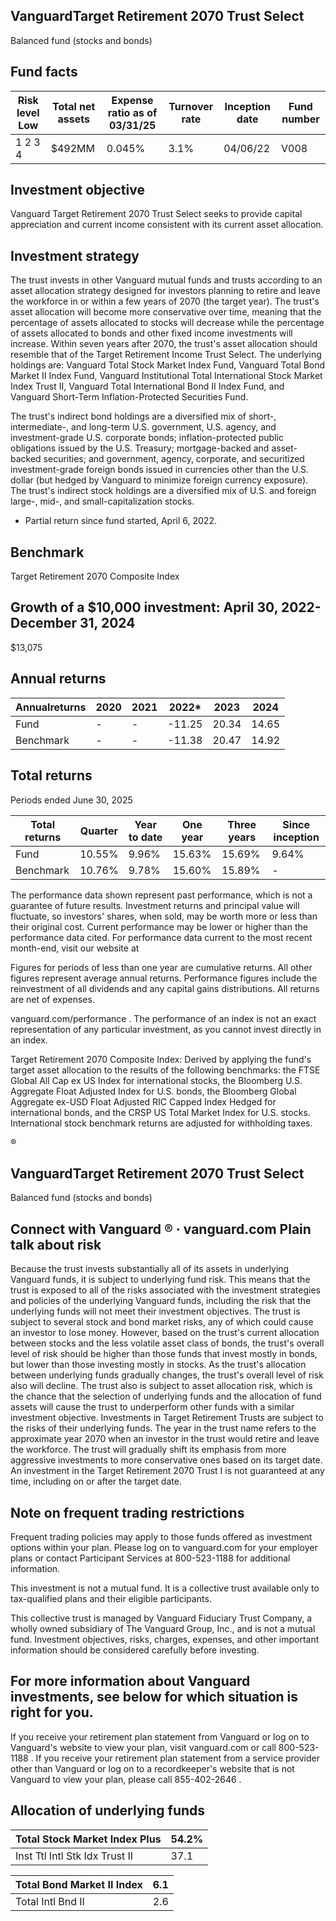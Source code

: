 ## VanguardTarget Retirement 2070 Trust Select

Balanced fund (stocks and bonds)

## Fund facts

| Risk level Low   | Total net assets   | Expense ratio as of 03/31/25   | Turnover rate   | Inception date   | Fund number   |
|------------------|--------------------|--------------------------------|-----------------|------------------|---------------|
| 1 2 3 4          | $492MM             | 0.045%                         | 3.1%            | 04/06/22         | V008          |

## Investment objective

Vanguard Target Retirement 2070 Trust Select seeks to provide capital appreciation and current income consistent with its current asset allocation.

## Investment strategy

The trust invests in other Vanguard mutual funds and trusts according to an asset allocation strategy designed for investors planning to retire and leave the workforce in or within a few years of 2070 (the target year). The trust's asset allocation will become more conservative over time, meaning that the percentage of assets allocated to stocks will decrease while the percentage of assets allocated to bonds and other fixed income investments will increase. Within seven years after 2070, the trust's asset allocation should resemble that of the Target Retirement Income Trust Select. The underlying holdings are: Vanguard Total Stock Market Index Fund, Vanguard Total Bond Market II Index Fund, Vanguard Institutional Total International Stock Market Index Trust II, Vanguard Total International Bond II Index Fund, and Vanguard Short-Term Inflation-Protected Securities Fund.

The trust's indirect bond holdings are a diversified mix of short-, intermediate-, and long-term U.S. government, U.S. agency, and investment-grade U.S. corporate bonds; inflation-protected public obligations issued by the U.S. Treasury; mortgage-backed and asset-backed securities; and government, agency, corporate, and securitized investment-grade foreign bonds issued in currencies other than the U.S. dollar (but hedged by Vanguard to minimize foreign currency exposure). The trust's indirect stock holdings are a diversified mix of U.S. and foreign large-, mid-, and small-capitalization stocks.

* Partial return since fund started, April 6, 2022.

## Benchmark

Target Retirement 2070 Composite Index

## Growth of a $10,000 investment:  April 30, 2022-  December 31, 2024

$13,075

<!-- image -->

## Annual returns

<!-- image -->

| Annualreturns   | 2020   | 2021   |   2022* |   2023 |   2024 |
|-----------------|--------|--------|---------|--------|--------|
| Fund            | -      | -      |  -11.25 |  20.34 |  14.65 |
| Benchmark       | -      | -      |  -11.38 |  20.47 |  14.92 |

## Total returns

Periods ended June 30, 2025

| Total returns   | Quarter   | Year to date   | One year   | Three years   | Since inception   |
|-----------------|-----------|----------------|------------|---------------|-------------------|
| Fund            | 10.55%    | 9.96%          | 15.63%     | 15.69%        | 9.64%             |
| Benchmark       | 10.76%    | 9.78%          | 15.60%     | 15.89%        | -                 |

The performance data shown represent past performance, which is not a guarantee of future results. Investment returns and principal value will fluctuate, so investors' shares, when sold, may be worth more or less than their original cost. Current performance may be lower or higher than the performance data cited. For performance data current to the most recent month-end, visit our website at

Figures for periods of less than one year are cumulative returns. All other figures represent average annual returns. Performance figures include the reinvestment of all dividends and any capital gains distributions. All returns are net of expenses.

vanguard.com/performance  . The performance of an index is not an exact representation of any particular investment, as you cannot invest directly in an index.

Target Retirement 2070 Composite Index: Derived by applying the fund's target asset allocation to the results of the following benchmarks: the FTSE Global All Cap ex US Index for international stocks, the Bloomberg U.S. Aggregate Float Adjusted Index for U.S. bonds, the Bloomberg Global Aggregate ex-USD Float Adjusted RIC Capped Index Hedged for international bonds, and the CRSP US Total Market Index for U.S. stocks. International stock benchmark returns are adjusted for withholding taxes.

®

<!-- image -->

## VanguardTarget Retirement 2070 Trust Select

Balanced fund (stocks and bonds)

## Connect with Vanguard   ® ·    vanguard.com Plain talk about risk

Because the trust invests substantially all of its assets in underlying Vanguard funds, it is subject to underlying fund risk. This means that the trust is exposed to all of the risks associated with the investment strategies and policies of the underlying Vanguard funds, including the risk that the underlying funds will not meet their investment objectives. The trust is subject to several stock and bond market risks, any of which could cause an investor to lose money. However, based on the trust's current allocation between stocks and the less volatile asset class of bonds, the trust's overall level of risk should be higher than those funds that invest mostly in bonds, but lower than those investing mostly in stocks. As the trust's allocation between underlying funds gradually changes, the trust's overall level of risk also will decline. The trust also is subject to asset allocation risk, which is the chance that the selection of underlying funds and the allocation of fund assets will cause the trust to underperform other funds with a similar investment objective. Investments in Target Retirement Trusts are subject to the risks of their underlying funds. The year in the trust name refers to the approximate year 2070 when an investor in the trust would retire and leave the workforce. The trust will gradually shift its emphasis from more aggressive investments to more conservative ones based on its target date. An investment in the Target Retirement 2070 Trust I is not guaranteed at any time, including on or after the target date.

## Note on frequent trading restrictions

Frequent trading policies may apply to those funds offered as investment options within your plan. Please log on to   vanguard.com for your employer plans or contact Participant Services at 800-523-1188 for additional information.

This investment is not a mutual fund. It is a collective trust available only to tax-qualified plans and their eligible participants.

This collective trust is managed by Vanguard Fiduciary Trust Company, a wholly owned subsidiary of The Vanguard Group, Inc., and is not a mutual fund. Investment objectives, risks, charges, expenses, and other important information should be considered carefully before investing.

## For more information about Vanguard investments, see below for which situation is right for you.

If you receive your retirement plan statement from Vanguard or log on to Vanguard's website to view your plan, visit vanguard.com or call 800-523-1188 . If you receive your retirement plan statement from a service provider other than Vanguard or log on to a recordkeeper's website that is not Vanguard to view your plan, please call 855-402-2646 .

## Allocation of underlying funds

| Total Stock Market Index Plus   |   54.2% |
|---------------------------------|---------|
| Inst Ttl Intl Stk Idx Trust II  |    37.1 |

<!-- image -->

| Total Bond Market II Index   |   6.1 |
|------------------------------|-------|
| Total Intl Bnd II            |   2.6 |